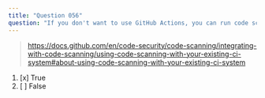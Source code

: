 ```yaml
---
title: "Question 056"
question: "If you don't want to use GitHub Actions, you can run code scanning in an external CI system, then upload the results to GitHub."
---
```



> https://docs.github.com/en/code-security/code-scanning/integrating-with-code-scanning/using-code-scanning-with-your-existing-ci-system#about-using-code-scanning-with-your-existing-ci-system
1. [x] True
1. [ ] False
